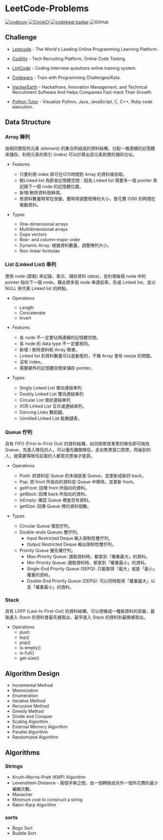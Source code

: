 # LeetCode-Problems
[![codecov](https://codecov.io/gh/siansiansu/leetcode-problems/branch/master/graph/badge.svg)](https://codecov.io/gh/siansiansu/leetcode-problems) [![CircleCI](https://circleci.com/gh/siansiansu/leetcode-problems.svg?style=svg)](https://circleci.com/gh/siansiansu/leetcode-problems) [![codebeat badge](https://codebeat.co/badges/9a121f43-0c3c-4200-8d91-04dad0cdaa97)](https://codebeat.co/projects/github-com-siansiansu-leetcode-problems-master) ![GitHub](https://img.shields.io/github/license/mashape/apistatus.svg) 

## Challenge
- [Leetcode](https://leetcode.com) - The World's Leading Online Programming Learning Platform.

- [Codility](https://www.codility.com/) - Tech Recruiting Platform, Online Code Testing.

- [LintCode](https://www.lintcode.com/) - Coding interview questions online training system.

- [Codewars](https://www.codewars.com/) - Train with Programming Challenges/Kata.

- [HackerEarth](https://www.hackerearth.com/) - Hackathons, Innovation Management, and Technical Recruitment Software And Helps Companies Fast-track Their Growth.

- [Python Tutor](http://www.pythontutor.com/visualize.html#mode=edit) - Visualize Python, Java, JavaScript, C, C++, Ruby code execution.

## Data Structure
### Array 陣列

由相同類型的元素 (element) 的集合所組成的資料結構，分配一塊連續的記憶體來儲存。利用元素的索引 (index) 可以計算出該元素對應的儲存位址。

- Features
  - 只要利用 index 即可在O(1)時間對 Array 的資料做存取。
  - 較Linked list 為節省記憶體空間：因為 Linked list 需要多一個 pointer 來記錄下一個 node 的記憶體位置。
  - 新增/刪除資料很麻煩。
  - 若資料數量時常在改變，要時常調整矩陣的大小，會花費 O(N) 的時間在搬動資料。

- Types
  - One-dimensional arrays
  - Multidimensional arrays
  - Dope vectors
  - Row- and column-major order
  - Dynamic Array: 根據資料數量，調整陣列大小。
  - Non-linear formulas

### List (Linked List) 串列

使用 node (節點) 來記錄、表示、儲存資料 (data)，並利用每個 node 中的 pointer 指向下一個 node，藉此將多個 node 串連起來，形成 Linked list，並以 NULL 來代表 Linked list 的終點。

- Operations
  - Length 
  - Concatenate
  - Invert
  
- Features
  - 各 node 不一定要佔用連續的記憶體空間。
  - 各 node 的 data type 不一定要相同。
  - 新增 / 刪除資料較 Array 簡單。
  - Linked list 的資料數量可以是動態的，不像 Array 會有 resize 的問題。
  - 沒有 index。
  - 需要額外的記憶體空間來儲存 pointer。

- Types
  - Singly Linked List 單向連結串列
  - Doubly Linked List 雙向連結串列
  - Circular List 環狀連結串列
  - XOR Linked List 互斥或連結串列。
  - Dancing Links 舞蹈鏈。
  - Unrolled Linked List 鬆散鏈表。
  
### Queue 佇列

具有 FIFO (First-In-First-Out) 的資料結構，如同排隊買車票的隊伍即可視為 Queue，先進入隊伍的人，可以優先離開隊伍，走向售票窗口買票，而後到的人，就需要等隊伍前面的人都買完票後才能買。

- Operations
  - Push: 把資料從 Queue 的末端放進 Queue，並更新成新的 back。
  - Pop: 把 front 所指向的資料從 Queue 中移除，並更新 front。
  - getFront: 回傳 front 所指向的資料。
  - getBack: 回傳 back 所指向的資料。
  - IsEmpty: 確認 Queue 裡是否有資料。
  - getSize: 回傳 Queue 裡的資料個數。

- Types
  - Circular Queue 環型佇列。
  - Double-ends Queues 雙佇列。
    - Input Restricted Deque 輸入限制性雙佇列。
    - Output Restricted Deque 輸出限制性雙佇列。
  - Priority Queue 優先權佇列。
    - Max-Priority Queue: 讀取資料時，都拿到「權重最大」的資料。
    - Min-Priority Queue: 讀取資料時，都拿到「權重最小」的資料。
    - Single-End Priority Queue (SEPQ): 只能取得「最大」或是「最小」權重的資料。
    - Double-End Priority Queue (DEPQ): 可以同時取得「權重最大」以及「權重最小」的資料。

### Stack 

具有 LOFP (Last-In-First-Out) 的資料結構，可以想像成一種裝資料的容器，最後進入 Stack 的資料會最先被取出，最早進入 Stack 的資料則最晚被取出。

- Operations
  - push
  - top()
  - pop()
  - is-empty()
  - is-full()
  - get-size()

## Algorithm Design
- Incremental Method
- Memoization
- Enumeration
- Iterative Method
- Recursive Method
- Greedy Method
- Divide and Conquer
- Scaling Algorithm
- External Memory Algorithm
- Parallel Algorithm 
- Randomized Algorithm




## Algorithms

### Strings
- Knuth–Morris–Pratt (KMP) Algorithm
- Levenshtein Distance - 兩個字串之間，由一個轉換成另外一個所花費的最少編輯次數。
- Manacher
- Minimum cost to construct a string
- Rabin–Karp Algorithm


### sorts
- Bogo Sort
- Buddle Sort